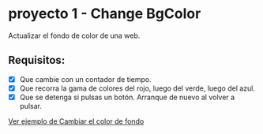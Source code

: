 # proyecto 1 - Change BgColor

Actualizar el fondo de color de una web.

## Requisitos:

- [x] Que cambie con un contador de tiempo.
- [x] Que recorra la gama de colores del rojo, luego del verde, luego del azul.
- [x] Que se detenga si pulsas un botón. Arranque de nuevo al volver a pulsar.

[Ver ejemplo de Cambiar el color de fondo](https://codepen.io/jagadeshanh/details/YGJmmv)